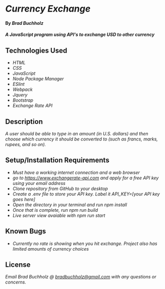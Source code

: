 # _Currency Exchange_

#### By _**Brad Buchholz**_

#### _A JavaScript program using API's to exchange USD to other currency_
## Technologies Used

* _HTML_
* _CSS_
* _JavaScript_
* _Node Package Manager_
* _ESlint_
* _Webpack_
* _Jquery_
* _Bootstrap_
* _Exchange Rate API_

## Description

_A user should be able to type in an amount (in U.S. dollars) and then choose which currency it should be converted to (such as francs, marks, rupees, and so on)._

## Setup/Installation Requirements

* _Must have a working internet connection and a web browser_
* _go to https://www.exchangerate-api.com and apply for a free API key using your email address_
* _Clone repository from GitHub to your desktop_
* _Create a .env file to store your API key. Label it API_KEY=[your API key goes here]_
* _Open the directory in your terminal and run npm install_
* _Once that is complete, run npm run build_
* _Live server view avaiable with npm run start_


## Known Bugs

* _Currently no rate is showing when you hit exchange. Project also has limited amounts of currency choices_

## License

_Email Brad Buchholz @ bradbuchholz@gmail.com with any questions or concerns._